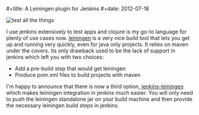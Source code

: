 #+title: A Leiningen plugin for Jenkins
#+date: 2012-07-18

![test all the things](http://i.imgur.com/ZaBcN.jpg)

I use jenkins extensively to test apps and clojure is my go-to language
for plenty of use cases now. [leiningen](http://leiningen.org) is a very
nice build tool that lets you get up and running very quickly, even for
java only projects. It relies on maven under the covers. Its only
drawback used to be the lack of support in jenkins which left you with
two choices:

-   Add a pre-build step that would get leiningen
-   Produce pom.xml files to build projects with maven

I'm happy to announce that there is now a third option,
[jenkins-leiningen](https://github.com/pyr/jenkins-leiningen) which
makes leiningen integration in jenkins much easier. You will only need
to push the leiningen standalone jar on your build machine and then
provide the necessary leiningen build steps in jenkins.
